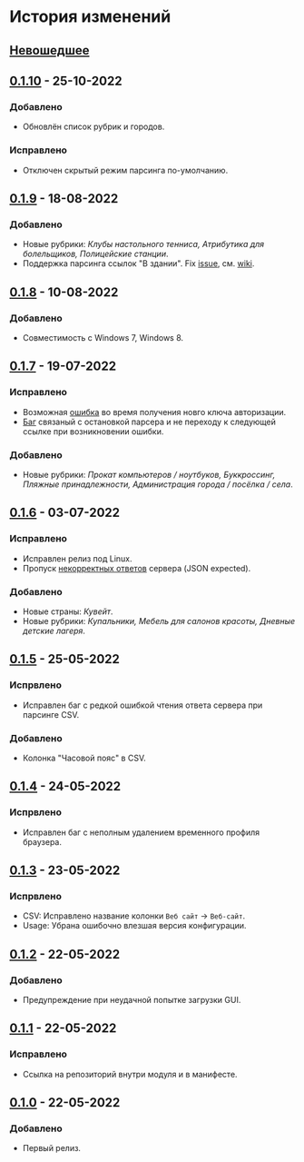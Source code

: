 # История изменений

## [Невошедшее]

## [0.1.10] - 25-10-2022
### Добавлено
- Обновлён список рубрик и городов.

### Исправлено
- Отключен скрытый режим парсинга по-умолчанию.

## [0.1.9] - 18-08-2022
### Добавлено
- Новые рубрики: *Клубы настольного тенниса, Атрибутика для болельщиков, Полицейские станции*.
- Поддержка парсинга ссылок "В здании". Fix [issue](https://github.com/interlark/parser-2gis/issues/13), см. [wiki](https://github.com/interlark/parser-2gis/wiki/URLs).

## [0.1.8] - 10-08-2022
### Добавлено
- Совместимость с Windows 7, Windows 8.

## [0.1.7] - 19-07-2022
### Исправлено
- Возможная [ошибка](https://github.com/interlark/parser-2gis/issues/9) во время получения новго ключа авторизации.
- [Баг](https://github.com/interlark/parser-2gis/issues/7) связаный с остановкой парсера и не переходу к следующей ссылке при возникновении ошибки.

### Добавлено
- Новые рубрики: *Прокат компьютеров / ноутбуков, Буккроссинг, Пляжные принадлежности, Администрация города / посёлка / села*.

## [0.1.6] - 03-07-2022
### Исправлено
- Исправлен релиз под Linux.
- Пропуск [некорректных ответов](https://github.com/interlark/parser-2gis/issues/4#issuecomment-1172172691) сервера (JSON expected).

### Добавлено
- Новые страны: *Кувейт*.
- Новые рубрики: *Купальники, Мебель для салонов красоты, Дневные детские лагеря*.

## [0.1.5] - 25-05-2022
### Испрвлено
- Исправлен баг с редкой ошибкой чтения ответа сервера при парсинге CSV.

### Добавлено
- Колонка "Часовой пояс" в CSV.

## [0.1.4] - 24-05-2022
### Испрвлено
- Исправлен баг с неполным удалением временного профиля браузера.

## [0.1.3] - 23-05-2022
### Испрвлено
- CSV: Исправлено название колонки `Веб сайт` -> `Веб-сайт`.
- Usage: Убрана ошибочно влезшая версия конфигурации.

## [0.1.2] - 22-05-2022
### Добавлено
- Предупреждение при неудачной попытке загрузки GUI.

## [0.1.1] - 22-05-2022
### Исправлено
- Ссылка на репозиторий внутри модуля и в манифесте.

## [0.1.0] - 22-05-2022
### Добавлено
- Первый релиз.


[Невошедшее]: https://github.com/interlark/parser-2gis/compare/v0.1.10...HEAD
[0.1.10]: https://github.com/interlark/parser-2gis/compare/v0.1.9...v0.1.10
[0.1.9]: https://github.com/interlark/parser-2gis/compare/v0.1.8...v0.1.9
[0.1.8]: https://github.com/interlark/parser-2gis/compare/v0.1.7...v0.1.8
[0.1.7]: https://github.com/interlark/parser-2gis/compare/v0.1.6...v0.1.7
[0.1.6]: https://github.com/interlark/parser-2gis/compare/v0.1.5...v0.1.6
[0.1.5]: https://github.com/interlark/parser-2gis/compare/v0.1.4...v0.1.5
[0.1.4]: https://github.com/interlark/parser-2gis/compare/v0.1.3...v0.1.4
[0.1.3]: https://github.com/interlark/parser-2gis/compare/v0.1.2...v0.1.3
[0.1.2]: https://github.com/interlark/parser-2gis/compare/v0.1.1...v0.1.2
[0.1.1]: https://github.com/interlark/parser-2gis/compare/v0.1.0...v0.1.1
[0.1.0]: https://github.com/interlark/parser-2gis/releases/tag/v0.1.0
